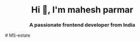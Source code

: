 <h1 align="center">Hi 👋, I'm mahesh parmar</h1>
<h3 align="center">A passionate frontend developer from India</h3>
#   M S - e s t a t e  
 